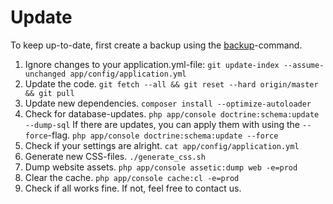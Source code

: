 Update
======

To keep up-to-date, first create a backup using the [backup](backup.md)-command.
1. Ignore changes to your application.yml-file: `git update-index --assume-unchanged app/config/application.yml`
2. Update the code. `git fetch --all && git reset --hard origin/master && git pull`
3. Update new dependencies. `composer install --optimize-autoloader`
4. Check for database-updates. `php app/console doctrine:schema:update --dump-sql`
   If there are updates, you can apply them with using the `--force`-flag. `php app/console doctrine:schema:update --force`
5. Check if your settings are alright. `cat app/config/application.yml`
6. Generate new CSS-files. `./generate_css.sh`
7. Dump website assets. `php app/console assetic:dump web -e=prod`
8. Clear the cache. `php app/console cache:cl -e=prod`
9. Check if all works fine. If not, feel free to contact us.
